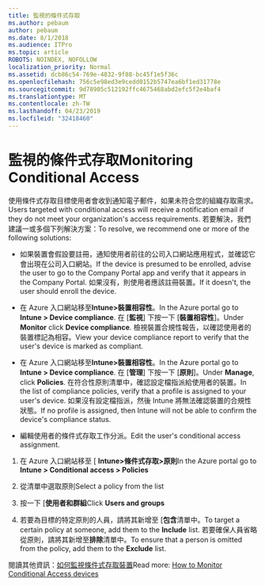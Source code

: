 ```yaml
---
title: 監視的條件式存取
ms.author: pebaum
author: pebaum
ms.date: 8/1/2018
ms.audience: ITPro
ms.topic: article
ROBOTS: NOINDEX, NOFOLLOW
localization_priority: Normal
ms.assetid: dcb86c54-769e-4832-9f88-bc45f1e5f36c
ms.openlocfilehash: 756c5e98ed3e9cedd0152b5747ea6bf1ed31778e
ms.sourcegitcommit: 9d78905c512192ffc4675468abd2efc5f2e4baf4
ms.translationtype: MT
ms.contentlocale: zh-TW
ms.lasthandoff: 04/23/2019
ms.locfileid: "32418460"
---
```

# <a name="monitoring-conditional-access"></a><span data-ttu-id="3a050-102">監視的條件式存取</span><span class="sxs-lookup"><span data-stu-id="3a050-102">Monitoring Conditional Access</span></span>

<span data-ttu-id="3a050-103">使用條件式存取目標使用者會收到通知電子郵件，如果未符合您的組織存取需求。</span><span class="sxs-lookup"><span data-stu-id="3a050-103">Users targeted with conditional access will receive a notification email if they do not meet your organization's access requirements.</span></span> <span data-ttu-id="3a050-104">若要解決，我們建議一或多個下列解決方案：</span><span class="sxs-lookup"><span data-stu-id="3a050-104">To resolve, we recommend one or more of the following solutions:</span></span>
  
- <span data-ttu-id="3a050-105">如果裝置會假設要註冊，通知使用者前往的公司入口網站應用程式，並確認它會出現在公司入口網站。</span><span class="sxs-lookup"><span data-stu-id="3a050-105">If the device is presumed to be enrolled, advise the user to go to the Company Portal app and verify that it appears in the Company Portal.</span></span> <span data-ttu-id="3a050-106">如果沒有，則使用者應該註冊裝置。</span><span class="sxs-lookup"><span data-stu-id="3a050-106">If it doesn't, the user should enroll the device.</span></span>
    
- <span data-ttu-id="3a050-107">在 Azure 入口網站移至**Intune\>裝置相容性**。</span><span class="sxs-lookup"><span data-stu-id="3a050-107">In the Azure portal go to **Intune \> Device compliance**.</span></span> <span data-ttu-id="3a050-108">在 [**監視**] 下按一下 [**裝置相容性**]。</span><span class="sxs-lookup"><span data-stu-id="3a050-108">Under **Monitor** click **Device compliance**.</span></span> <span data-ttu-id="3a050-109">檢視裝置合規性報告，以確認使用者的裝置標記為相容。</span><span class="sxs-lookup"><span data-stu-id="3a050-109">View your device compliance report to verify that the user's device is marked as compliant.</span></span> 
    
- <span data-ttu-id="3a050-110">在 Azure 入口網站移至**Intune\>裝置相容性**。</span><span class="sxs-lookup"><span data-stu-id="3a050-110">In the Azure portal go to **Intune \> Device compliance**.</span></span> <span data-ttu-id="3a050-111">在 [**管理**] 下按一下 [**原則**]。</span><span class="sxs-lookup"><span data-stu-id="3a050-111">Under **Manage**, click **Policies**.</span></span> <span data-ttu-id="3a050-112">在符合性原則清單中，確認設定檔指派給使用者的裝置。</span><span class="sxs-lookup"><span data-stu-id="3a050-112">In the list of compliance policies, verify that a profile is assigned to your user's device.</span></span> <span data-ttu-id="3a050-113">如果沒有設定檔指派，然後 Intune 將無法確認裝置的合規性狀態。</span><span class="sxs-lookup"><span data-stu-id="3a050-113">If no profile is assigned, then Intune will not be able to confirm the device's compliance status.</span></span> 
    
- <span data-ttu-id="3a050-114">編輯使用者的條件式存取工作分派。</span><span class="sxs-lookup"><span data-stu-id="3a050-114">Edit the user's conditional access assignment.</span></span>
    
1. <span data-ttu-id="3a050-115">在 Azure 入口網站移至 [ **Intune\>條件式存取\>原則**</span><span class="sxs-lookup"><span data-stu-id="3a050-115">In the Azure portal go to **Intune \> Conditional access \> Policies**</span></span>
    
2. <span data-ttu-id="3a050-116">從清單中選取原則</span><span class="sxs-lookup"><span data-stu-id="3a050-116">Select a policy from the list</span></span>
    
3. <span data-ttu-id="3a050-117">按一下 [**使用者和群組**</span><span class="sxs-lookup"><span data-stu-id="3a050-117">Click **Users and groups**</span></span>
    
4. <span data-ttu-id="3a050-118">若要為目標的特定原則的人員，請將其新增至 [**包含**清單中。</span><span class="sxs-lookup"><span data-stu-id="3a050-118">To target a certain policy at someone, add them to the **Include** list.</span></span> <span data-ttu-id="3a050-119">若要確保人員省略從原則，請將其新增至**排除**清單中。</span><span class="sxs-lookup"><span data-stu-id="3a050-119">To ensure that a person is omitted from the policy, add them to the **Exclude** list.</span></span> 
    
<span data-ttu-id="3a050-120">閱讀其他資訊：[如何監視條件式存取裝置](https://docs.microsoft.com/intune/conditional-access-exchange-monitor)</span><span class="sxs-lookup"><span data-stu-id="3a050-120">Read more: [How to Monitor Conditional Access devices](https://docs.microsoft.com/intune/conditional-access-exchange-monitor)</span></span>
  

